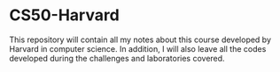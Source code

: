 # CS50-Harvard
This repository will contain all my notes about this course developed by Harvard in computer science. In addition, I will also leave all the codes developed during the challenges and laboratories covered.
